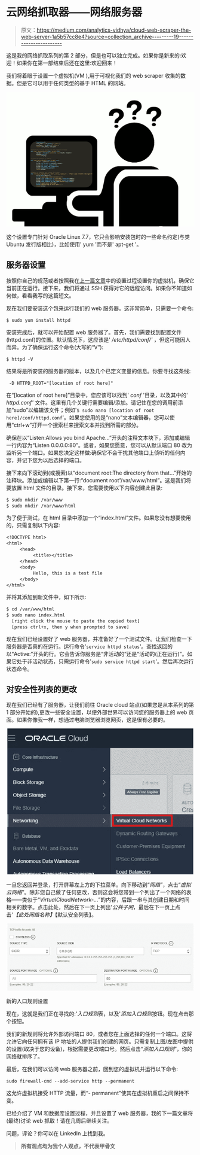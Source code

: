 # 云网络抓取器——网络服务器

> 原文：<https://medium.com/analytics-vidhya/cloud-web-scraper-the-web-server-1a5b57cc8e4?source=collection_archive---------19----------------------->

这是我的网络抓取系列的第 2 部分，但是也可以独立完成。如果你是新来的:欢迎！如果你在第一部结束后还在这里:欢迎回来！

我们将着眼于设置一个虚拟机(VM ),用于可视化我们的 web scraper 收集的数据。但是它可以用于任何类型的基于 HTML 的网站。

![](img/7c660436ee9874ce10e3a4ea9039a5a4.png)

这个设置专门针对 Oracle Linux 7.7，它只会影响安装包时的一些命名约定(与类 Ubuntu 发行版相比)，比如使用' yum '而不是' apt-get '。

## 服务器设置

按照你自己的规范或者按照我在[上一篇文章](/analytics-vidhya/cloud-web-scraper-the-setup-c542ca77c6ae)中的设置过程设置你的虚拟机，确保它当前正在运行。接下来，我们将通过 SSH 获得对它的远程访问。如果你不知道如何做，看看我写的这篇短文。

现在我们要安装这个包来运行我们的 web 服务器。这非常简单，只需要一个命令:

```
$ sudo yum install httpd
```

安装完成后，就可以开始配置 web 服务器了。首先，我们需要找到配置文件(httpd.conf)的位置。默认情况下，这应该是' */etc/httpd/conf/'* ，但这可能因人而异。为了确保运行这个命令(大写的“V”):

```
$ httpd -V
```

结果将是所安装的服务器的版本，以及几个已定义变量的信息。你要寻找这条线:

```
 -D HTTPD_ROOT="[location of root here]"
```

在“[location of root here]”目录中，您应该可以找到' *conf* '目录，以及其中的' *httpd.conf'* 文件。这里有几个关键行需要编辑/添加。请记住在您的调用前添加“sudo”以编辑该文件；例如'`$ sudo nano [location of root here]/conf/httpd.conf`'。如果您使用的是“nano”文本编辑器，您可以使用“ctrl+w”打开一个搜索栏来搜索文本并找到所需的部分。

确保在以“Listen:Allows you bind Apache…”开头的注释文本块下，添加或编辑一行内容为“Listen 0.0.0.0:80”。或者，如果您愿意，您可以从默认端口 80 改为监听另一个端口。如果您决定这样做:确保它不会干扰其他端口上侦听的任何内容，并记下您为以后选择的端口。

接下来向下滚动到(或搜索)以“document root:The directory from that…”开始的注释块。添加或编辑以下第一行:“document root”/var/www/html”。这是我们将要放置 html 文件的目录。接下来，您需要使用以下内容创建此目录:

```
$ sudo mkdir /var/www
$ sudo mkdir /var/www/html
```

为了便于测试，在 html 目录中添加一个“index.html”文件。如果您没有想要使用的，只需复制以下内容:

```
<!DOCTYPE html>
<html>
     <head>
          <title></title>
     </head>
     <body>
          Hello, this is a test file
     </body>
</html>
```

并将其添加到新文件中，如下所示:

```
$ cd /var/www/html
$ sudo nano index.html
  [right click the mouse to paste the copied text]
  [press ctrl+x, then y when prompted to save]
```

现在我们已经设置好了 web 服务器，并准备好了一个测试文件。让我们检查一下服务器是否真的在运行。运行命令'`service httpd status`'。查找返回的以“Active:”开头的行。它会告诉你服务是“非活动的”还是“活动的(正在运行)”。如果它处于非活动状态，只需运行命令'`sudo service httpd start`'。然后再次运行状态命令。

## 对安全性列表的更改

现在我们已经有了服务器，让我们前往 Oracle cloud 站点(如果您是从本系列的第 1 部分开始的),更改一些安全设置，以便外部世界可以访问您的服务器上的 web 页面。如果你像我一样，想通过电脑浏览器浏览网页，这是很有必要的。

![](img/120620f84d585a85ce74329460ee0501.png)

一旦您返回并登录，打开屏幕左上方的下拉菜单。向下移动到“*网络”*，点击“*虚拟云网络*”。除非您自己做了任何更改，否则这会将您带到一个列出了一个网络的表格——类似于“*VirtualCloudNetwork-…*”的内容，后跟一串与其创建日期和时间相关的数字。点击此处，然后在下一页上列出'*公共子网*，最后在下一页上点击'*【此处网络名称】*【默认安全列表】。

![](img/178eeb59290dd32b39d1c9df7e4de79a.png)

新的入口规则设置

现在，这就是我们正在寻找的:'*入口规则*表，以及'*添加入口规则*按钮。现在点击那个按钮。

我们的新规则将允许外部访问端口 80，或者您在上面选择的任何一个端口。这将允许它向任何拥有该 IP 地址的人提供我们创建的网页。只需复制上图/左图中提供的设置(取决于您的设备)，根据需要更改端口号。然后点击“*添加入口规则*”，你的网络就排序了。

最后，在我们可以访问 web 服务器之前，回到您的虚拟机并运行以下命令:

```
sudo firewall-cmd --add-service http --permanent
```

这允许虚拟机接受 HTTP 流量，而“- permanent”使其在虚拟机重启之间保持不变。

已经介绍了 VM 和数据库设置过程，并且设置了 web 服务器，我的下一篇文章将(最终)讨论 web 抓取！请在几周后继续关注。

问题，评论？你可以在 LinkedIn 上找到我。

> **所有观点均为我个人观点，不代表甲骨文**